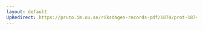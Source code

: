 ```yaml
---
layout: default
UpRedirect: https://pruto.im.uu.se/riksdagen-records-pdf/1874/prot-1874--fk--521/prot-1874--fk--521_004.pdf
---
```

